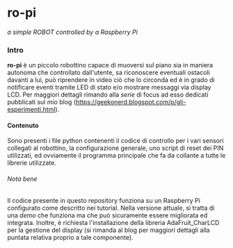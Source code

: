 # ro-pi
*a simple ROBOT controlled by a Raspberry Pi*

### Intro
**ro-pi** è un piccolo robottino capace di muoversi sul piano sia in maniera autonoma che controllato dall'utente, sa riconoscere eventuali ostacoli davanti a lui, può riprendere in video ciò che lo circonda ed è in grado di notificare eventi tramite LED di stato e/o mostrare messaggi via display LCD. Per maggiori dettagli rimando alla *serie* di focus ad esso dedicati pubblicati sul mio blog (https://geekonerd.blogspot.com/p/gli-esperimenti.html).

#### Contenuto
Sono presenti i file python contenenti il codice di controllo per i vari sensori collegati al robottino, la configurazione generale, uno script di reset dei PIN utilizzati, ed ovviamente il programma principale che fa da collante a tutte le librerie utilizzate.

###### Nota bene
Il codice presente in questo repository funziona su un Raspberry Pi configurato come descritto nei tutorial. Nella versione attuale, si tratta di una *demo* che funziona ma che può sicuramente essere migliorata ed integrata. Inoltre, è richiesta l'installazione della libreria AdaFruit_CharLCD per la gestione del display (si rimanda al blog per maggiori dettagli alla puntata relativa proprio a tale componente).
